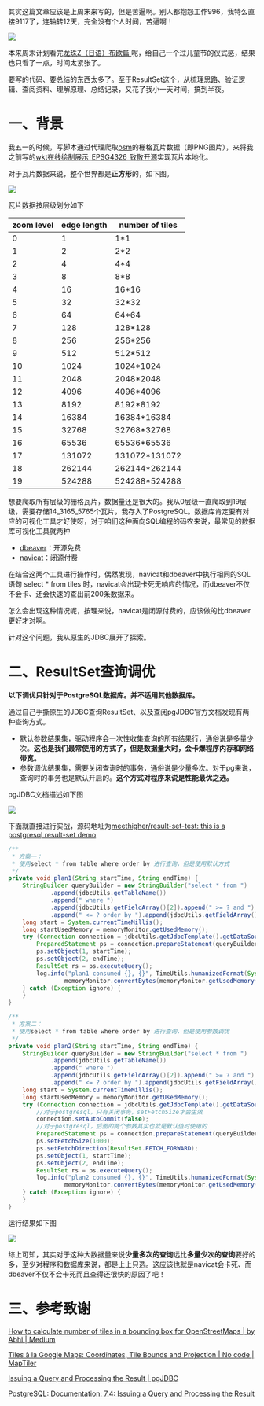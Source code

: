 
其实这篇文章应该是上周末来写的，但是苦逼啊。别人都抱怨工作996，我特么直接9117了，连轴转12天，完全没有个人时间，苦逼啊！

![](https://meethigher.top/blog/2024/result-set-test/image-20240602214945656.jpg)

本来周末计划看完[龙珠Z（日语）布欧篇 ](https://www.nivod9.tv/pdpUOBLkK1BWG06OkMpnCukbw7iU8IGH-259-0-0-0-play.html?x=1)呢，给自己一个过儿童节的仪式感，结果也只看了一点，时间太紧张了。

要写的代码、要总结的东西太多了。至于ResultSet这个，从梳理思路、验证逻辑、查阅资料、理解原理、总结记录，又花了我小一天时间，搞到半夜。



# 一、背景

我五一的时候，写脚本通过代理爬取[osm](https://www.openstreetmap.org/)的栅格瓦片数据（即PNG图片），来将我之前写的[wkt在线绘制展示_EPSG4326_致敬开源](https://meethigher.top/wkt/)实现瓦片本地化。

对于瓦片数据来说，整个世界都是**正方形**的，如下图。

![](https://meethigher.top/blog/2024/result-set-test/image-20240602222353159.png)

瓦片数据按层级划分如下

| zoom level | edge length | number of tiles |
| ---------- | ----------- | --------------- |
|0|1|1*1|
|1|2|2*2|
|2|4|4*4|
|3|8|8*8|
|4|16|16*16|
|5|32|32*32|
|6|64|64*64|
|7|128|128*128|
|8|256|256*256|
|9|512|512*512|
|10|1024|1024*1024|
|11|2048|2048*2048|
|12|4096|4096*4096|
|13|8192|8192*8192|
|14|16384|16384*16384|
|15|32768|32768*32768|
|16|65536|65536*65536|
|17|131072|131072*131072|
|18|262144|262144*262144|
|19|524288|524288*524288|

想要爬取所有层级的栅格瓦片，数据量还是很大的。我从0层级一直爬取到19层级，需要存储14_3165_5765个瓦片，我存入了PostgreSQL。数据库肯定要有对应的可视化工具才好使呀，对于咱们这种面向SQL编程的码农来说，最常见的数据库可视化工具就两种

* [dbeaver](https://dbeaver.io/)：开源免费
* [navicat](https://www.navicat.com/)：闭源付费

在结合这两个工具进行操作时，偶然发现，navicat和dbeaver中执行相同的SQL语句 select * from tiles 时，navicat会出现卡死无响应的情况，而dbeaver不仅不会卡、还会快速的查出前200条数据来。

怎么会出现这种情况呢，按理来说，navicat是闭源付费的，应该做的比dbeaver更好才对啊。

针对这个问题，我从原生的JDBC展开了探索。

# 二、ResultSet查询调优

**以下调优只针对于PostgreSQL数据库。并不适用其他数据库。**

通过自己手撕原生的JDBC查询ResultSet、以及查阅pgJDBC官方文档发现有两种查询方式。

* 默认参数结果集，驱动程序会一次性收集查询的所有结果行，通俗说是多量少次。**这也是我们最常使用的方式了，但是数据量大时，会卡爆程序内存和网络带宽。**
* 参数调优结果集，需要关闭查询时的事务，通俗说是少量多次。对于pg来说，查询时的事务也是默认开启的。**这个方式对程序来说是性能最优之选。**

pgJDBC文档描述如下图

![](https://meethigher.top/blog/2024/result-set-test/image-20240602225232036.png)

下面就直接进行实战，源码地址为[meethigher/result-set-test: this is a postgresql result-set demo](https://github.com/meethigher/result-set-test)

```java
/**
 * 方案一：
 * 使用select * from table where order by 进行查询，但是使用默认方式
 */
private void plan1(String startTime, String endTime) {
    StringBuilder queryBuilder = new StringBuilder("select * from ")
            .append(jdbcUtils.getTableName())
            .append(" where ")
            .append(jdbcUtils.getFieldArray()[2]).append(" >= ? and ").append(jdbcUtils.getFieldArray()[2])
            .append(" <= ? order by ").append(jdbcUtils.getFieldArray()[2]).append(" asc");
    long start = System.currentTimeMillis();
    long startUsedMemory = memoryMonitor.getUsedMemory();
    try (Connection connection = jdbcUtils.getJdbcTemplate().getDataSource().getConnection()) {
        PreparedStatement ps = connection.prepareStatement(queryBuilder.toString());
        ps.setObject(1, startTime);
        ps.setObject(2, endTime);
        ResultSet rs = ps.executeQuery();
        log.info("plan1 consumed {}, {}", TimeUtils.humanizedFormat(System.currentTimeMillis(), start),
                memoryMonitor.convertBytes(memoryMonitor.getUsedMemory() - startUsedMemory));
    } catch (Exception ignore) {
    }
}

/**
 * 方案二：
 * 使用select * from table where order by 进行查询，但是使用参数调优
 */
private void plan2(String startTime, String endTime) {
    StringBuilder queryBuilder = new StringBuilder("select * from ")
            .append(jdbcUtils.getTableName())
            .append(" where ")
            .append(jdbcUtils.getFieldArray()[2]).append(" >= ? and ").append(jdbcUtils.getFieldArray()[2])
            .append(" <= ? order by ").append(jdbcUtils.getFieldArray()[2]).append(" asc");
    long start = System.currentTimeMillis();
    long startUsedMemory = memoryMonitor.getUsedMemory();
    try (Connection connection = jdbcUtils.getJdbcTemplate().getDataSource().getConnection()) {
        //对于postgresql，只有关闭事务，setFetchSize才会生效
        connection.setAutoCommit(false);
        //对于postgresql，后面的两个参数其实也就是默认值时使用的
        PreparedStatement ps = connection.prepareStatement(queryBuilder.toString(), ResultSet.TYPE_FORWARD_ONLY, ResultSet.CONCUR_READ_ONLY);
        ps.setFetchSize(1000);
        ps.setFetchDirection(ResultSet.FETCH_FORWARD);
        ps.setObject(1, startTime);
        ps.setObject(2, endTime);
        ResultSet rs = ps.executeQuery();
        log.info("plan2 consumed {}, {}", TimeUtils.humanizedFormat(System.currentTimeMillis(), start),
                memoryMonitor.convertBytes(memoryMonitor.getUsedMemory() - startUsedMemory));
    } catch (Exception ignore) {
    }
}
```

运行结果如下图

![](https://meethigher.top/blog/2024/result-set-test/image-20240602231839352.png)

综上可知，其实对于这种大数据量来说**少量多次的查询**远比**多量少次的查询**要好的多，至少对程序和数据库来说，都是上上只选。这应该也就是navicat会卡死、而dbeaver不仅不会卡死而且查得还很快的原因了吧！


# 三、参考致谢

[How to calculate number of tiles in a bounding box for OpenStreetMaps | by Abhi | Medium](https://medium.com/@ty2/how-to-calculate-number-of-tiles-in-a-bounding-box-for-openstreetmaps-4bf8c3b767ac)

[Tiles à la Google Maps: Coordinates, Tile Bounds and Projection | No code | MapTiler](https://docs.maptiler.com/google-maps-coordinates-tile-bounds-projection/#3/15.00/50.00)

[Issuing a Query and Processing the Result | pgJDBC](https://jdbc.postgresql.org/documentation/query/#getting-results-based-on-a-cursor)

[PostgreSQL: Documentation: 7.4: Issuing a Query and Processing the Result](https://www.postgresql.org/docs/7.4/jdbc-query.html)
